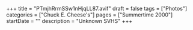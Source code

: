 +++
title = "PTmjhRrmSSw1nHjqLL87.avif"
draft = false
tags = ["Photos"]
categories = ["Chuck E. Cheese's"]
pages = ["Summertime 2000"]
startDate = ""
description = "Unknown SVHS"
+++
